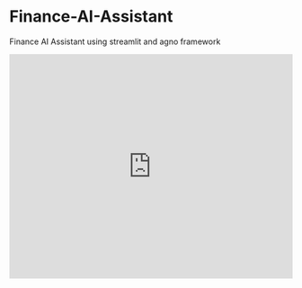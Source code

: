 # Finance-AI-Assistant
Finance AI Assistant using streamlit and agno framework
<iframe src="https://www.linkedin.com/embed/feed/update/urn:li:ugcPost:7354022765399560193?compact=1" height="399" width="504" frameborder="0" allowfullscreen="" title="Embedded post"></iframe>

